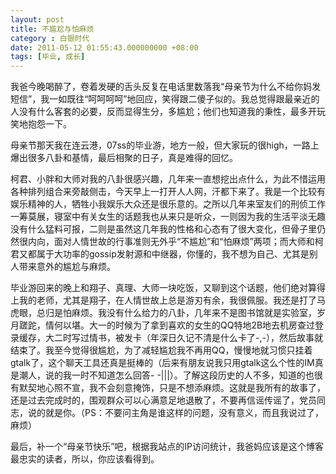 ```yaml
---
layout: post 
title: 不尴尬与怕麻烦
category : 白银时代
date: 2011-05-12 01:55:43.000000000 +08:00
tags: [毕业, 成长]
---
```


 我爸今晚喝醉了，卷着发硬的舌头反复在电话里数落我“母亲节为什么不给你妈发短信”，我一如既往“呵呵呵呵”地回应，笑得跟二傻子似的。我总觉得跟最亲近的人没有什么客套的必要，反而显得生分，多尴尬；他们也知道我的秉性，最多开玩笑地抱怨一下。

   母亲节那天我在连云港，07ss的毕业游，地方一般，但大家玩的很high，一路上爆出很多八卦和基情，最后相聚的日子，真是难得的回忆。

 柯君、小胖和大师对我的八卦很感兴趣，几年来一直想挖出点什么，为此不惜运用各种排列组合来旁敲侧击，今天早上一打开人人网，汗都下来了。我是一个比较有娱乐精神的人，牺牲小我娱乐大众还是很乐意的。之所以几年来室友们的刑侦工作一筹莫展，寝室中有关女生的话题我也从来只是听众，一则因为我的生活平淡无趣没有什么猛料可报，二则是虽然这几年我的性格和心态有了很大变化，但骨子里仍然很内向，面对人情世故的行事准则无外乎“不尴尬”和“怕麻烦”两项；而大师和柯君又都属于大功率的gossip发射源和中继器，你懂的，我不想为自己、尤其是别人带来意外的尴尬与麻烦。
  
 毕业游回来的晚上和翔子、真理、大师一块吃饭，又聊到这个话题，他们绝对算得上我的老师，尤其是翔子，在人情世故上总是游刃有余，我很佩服。我还是打了马虎眼，总归是怕麻烦。我没有什么给力的八卦，几年来不是图书馆就是实验室，岁月蹉跎，情何以堪。大一的时候为了拿到喜欢的女生的QQ特地2B地去机房查过登录缓存，大二时写过情书，被发卡（年深日久记不清是什么卡了-,-），然后故事就结束了。我至今觉得很尴尬，为了减轻尴尬我不再用QQ，慢慢地就习惯只挂着gtalk了，这个聊天工具还真是挺棒的（后来有朋友说我只用gtalk这么个性的IM真是潮人，说的我一时不知道怎么回答- -|||）。了解这段历史的人不多，知道的也很有默契地心照不宣，我不会刻意掩饰，只是不想添麻烦。这就是我所有的故事了，还是过去完成时的，围观群众可以心满意足地退散了，不要再信谣传谣了，党员同志，说的就是你。（PS：不要问主角是谁这样的问题，没有意义，而且我说过了，麻烦）


最后，补一个“母亲节快乐”吧，根据我站点的IP访问统计，我爸妈应该是这个博客最忠实的读者，所以，你应该看得到。

